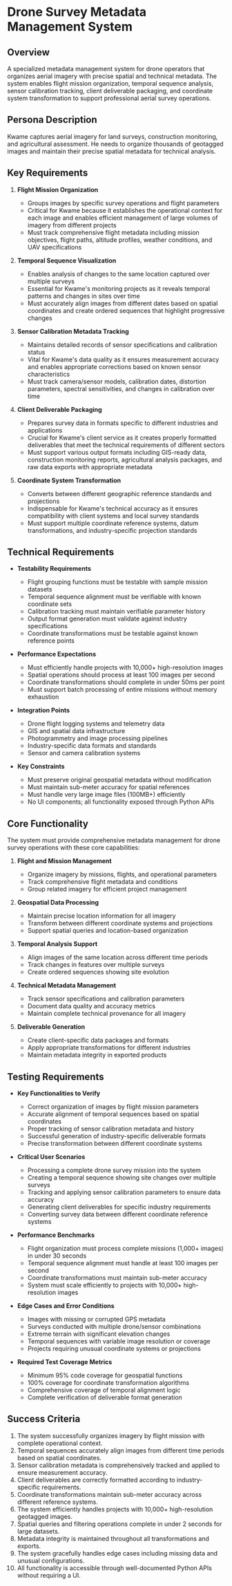 # Drone Survey Metadata Management System

## Overview
A specialized metadata management system for drone operators that organizes aerial imagery with precise spatial and technical metadata. The system enables flight mission organization, temporal sequence analysis, sensor calibration tracking, client deliverable packaging, and coordinate system transformation to support professional aerial survey operations.

## Persona Description
Kwame captures aerial imagery for land surveys, construction monitoring, and agricultural assessment. He needs to organize thousands of geotagged images and maintain their precise spatial metadata for technical analysis.

## Key Requirements

1. **Flight Mission Organization**
   - Groups images by specific survey operations and flight parameters
   - Critical for Kwame because it establishes the operational context for each image and enables efficient management of large volumes of imagery from different projects
   - Must track comprehensive flight metadata including mission objectives, flight paths, altitude profiles, weather conditions, and UAV specifications

2. **Temporal Sequence Visualization**
   - Enables analysis of changes to the same location captured over multiple surveys
   - Essential for Kwame's monitoring projects as it reveals temporal patterns and changes in sites over time
   - Must accurately align images from different dates based on spatial coordinates and create ordered sequences that highlight progressive changes

3. **Sensor Calibration Metadata Tracking**
   - Maintains detailed records of sensor specifications and calibration status
   - Vital for Kwame's data quality as it ensures measurement accuracy and enables appropriate corrections based on known sensor characteristics
   - Must track camera/sensor models, calibration dates, distortion parameters, spectral sensitivities, and changes in calibration over time

4. **Client Deliverable Packaging**
   - Prepares survey data in formats specific to different industries and applications
   - Crucial for Kwame's client service as it creates properly formatted deliverables that meet the technical requirements of different sectors
   - Must support various output formats including GIS-ready data, construction monitoring reports, agricultural analysis packages, and raw data exports with appropriate metadata

5. **Coordinate System Transformation**
   - Converts between different geographic reference standards and projections
   - Indispensable for Kwame's technical accuracy as it ensures compatibility with client systems and local survey standards
   - Must support multiple coordinate reference systems, datum transformations, and industry-specific projection standards

## Technical Requirements

- **Testability Requirements**
  - Flight grouping functions must be testable with sample mission datasets
  - Temporal sequence alignment must be verifiable with known coordinate sets
  - Calibration tracking must maintain verifiable parameter history
  - Output format generation must validate against industry specifications
  - Coordinate transformations must be testable against known reference points

- **Performance Expectations**
  - Must efficiently handle projects with 10,000+ high-resolution images
  - Spatial operations should process at least 100 images per second
  - Coordinate transformations should complete in under 50ms per point
  - Must support batch processing of entire missions without memory exhaustion

- **Integration Points**
  - Drone flight logging systems and telemetry data
  - GIS and spatial data infrastructure
  - Photogrammetry and image processing pipelines
  - Industry-specific data formats and standards
  - Sensor and camera calibration systems

- **Key Constraints**
  - Must preserve original geospatial metadata without modification
  - Must maintain sub-meter accuracy for spatial references
  - Must handle very large image files (100MB+) efficiently
  - No UI components; all functionality exposed through Python APIs

## Core Functionality

The system must provide comprehensive metadata management for drone survey operations with these core capabilities:

1. **Flight and Mission Management**
   - Organize imagery by missions, flights, and operational parameters
   - Track comprehensive flight metadata and conditions
   - Group related imagery for efficient project management

2. **Geospatial Data Processing**
   - Maintain precise location information for all imagery
   - Transform between different coordinate systems and projections
   - Support spatial queries and location-based organization

3. **Temporal Analysis Support**
   - Align images of the same location across different time periods
   - Track changes in features over multiple surveys
   - Create ordered sequences showing site evolution

4. **Technical Metadata Management**
   - Track sensor specifications and calibration parameters
   - Document data quality and accuracy metrics
   - Maintain complete technical provenance for all imagery

5. **Deliverable Generation**
   - Create client-specific data packages and formats
   - Apply appropriate transformations for different industries
   - Maintain metadata integrity in exported products

## Testing Requirements

- **Key Functionalities to Verify**
  - Correct organization of images by flight mission parameters
  - Accurate alignment of temporal sequences based on spatial coordinates
  - Proper tracking of sensor calibration metadata and history
  - Successful generation of industry-specific deliverable formats
  - Precise transformation between different coordinate systems

- **Critical User Scenarios**
  - Processing a complete drone survey mission into the system
  - Creating a temporal sequence showing site changes over multiple surveys
  - Tracking and applying sensor calibration parameters to ensure data accuracy
  - Generating client deliverables for specific industry requirements
  - Converting survey data between different coordinate reference systems

- **Performance Benchmarks**
  - Flight organization must process complete missions (1,000+ images) in under 30 seconds
  - Temporal sequence alignment must handle at least 100 images per second
  - Coordinate transformations must maintain sub-meter accuracy
  - System must scale efficiently to projects with 10,000+ high-resolution images

- **Edge Cases and Error Conditions**
  - Images with missing or corrupted GPS metadata
  - Surveys conducted with multiple drone/sensor combinations
  - Extreme terrain with significant elevation changes
  - Temporal sequences with variable image resolution or coverage
  - Projects requiring unusual coordinate systems or projections

- **Required Test Coverage Metrics**
  - Minimum 95% code coverage for geospatial functions
  - 100% coverage for coordinate transformation algorithms
  - Comprehensive coverage of temporal alignment logic
  - Complete verification of deliverable format generation

## Success Criteria

1. The system successfully organizes imagery by flight mission with complete operational context.
2. Temporal sequences accurately align images from different time periods based on spatial coordinates.
3. Sensor calibration metadata is comprehensively tracked and applied to ensure measurement accuracy.
4. Client deliverables are correctly formatted according to industry-specific requirements.
5. Coordinate transformations maintain sub-meter accuracy across different reference systems.
6. The system efficiently handles projects with 10,000+ high-resolution geotagged images.
7. Spatial queries and filtering operations complete in under 2 seconds for large datasets.
8. Metadata integrity is maintained throughout all transformations and exports.
9. The system gracefully handles edge cases including missing data and unusual configurations.
10. All functionality is accessible through well-documented Python APIs without requiring a UI.